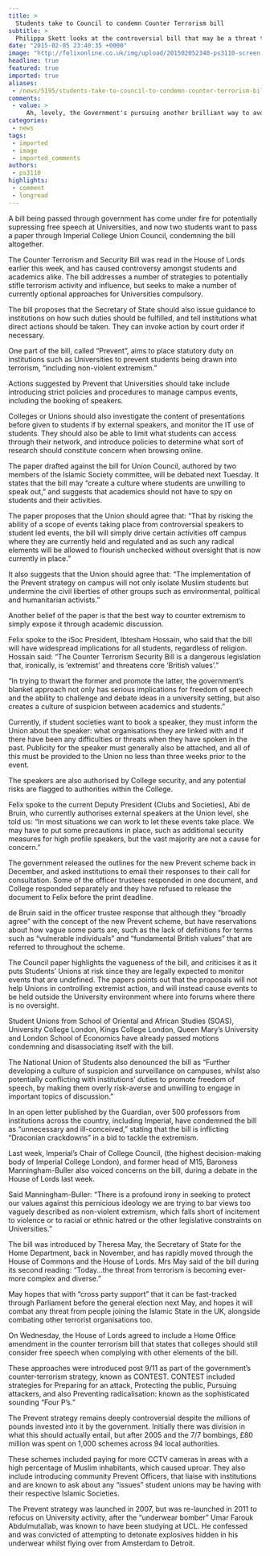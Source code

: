 ```yaml
---
title: >
  Students take to Council to condemn Counter Terrorism bill
subtitle: >
  Philippa Skett looks at the controversial bill that may be a threat to free speech in universities
date: "2015-02-05 23:40:35 +0000"
image: "http://felixonline.co.uk/img/upload/201502052340-ps3110-screen-shot-2015-02-05-at-23.40.24.png"
headline: true
featured: true
imported: true
aliases:
 - /news/5195/students-take-to-council-to-condemn-counter-terrorism-bill
comments:
 - value: >
     Ah, lovely, the Government's pursuing another brilliant way to avoid dealing with the cause of the problem by pouring money into something contentious and detrimental. Wasting money on another war and wasting money on this. Probably time we instated a new 'British value' along the lines of not spending taxpayers money on airstrikes which make us more enemies than friends. <br> <br>,Dead Admin of felixonline.co.uk, <br> <br>First of all, let me tell you, that you have a wonderfull website. <br>My name is Debra and I'm a partner of Online Finance Investment company. <br> <br>I would like to propose you cooperation, which will allow you to receive a source of passive income. <br> <br>All you need to do is 3 simple steps: <br> <br>1. Register on the website and get promotinal links or banners. <br>2. Invite your friends, using refferal links or use banners on your website. <br>3. Receive % from each invited client and become rich. <br> <br>Also you can invest by yourself and receive 128% оf income in just one day! <br> <br>Invitation link: h
categories:
 - news
tags:
 - imported
 - image
 - imported_comments
authors:
 - ps3110
highlights:
 - comment
 - longread
---
```


A bill being passed through government has come under fire for potentially supressing free speech at Universities, and now two students want to pass a paper through Imperial College Union Council, condemning the bill altogether.

The Counter Terrorism and Security Bill was read in the House of Lords earlier this week, and has caused controversy amongst students and academics alike. The bill addresses a number of strategies to potentially stifle terrorism activity and influence, but seeks to make a number of currently optional approaches for Universities compulsory.

The bill proposes that the Secretary of State should also issue guidance to institutions on how such duties should be fulfilled, and tell institutions what direct actions should be taken. They can invoke action by court order if necessary.

One part of the bill, called “Prevent”, aims to place statutory duty on institutions such as Universities to prevent students being drawn into terrorism, “including non-violent extremism.”

Actions suggested by Prevent that Universities should take include introducing strict policies and procedures to manage campus events, including the booking of speakers.

Colleges or Unions should also investigate the content of presentations before given to students if by external speakers, and monitor the IT use of students. They should also be able to limit what students can access through their network, and introduce policies to determine what sort of research should constitute concern when browsing online.

The paper drafted against the bill for Union Council, authored by two members of the Islamic Society committee, will be debated next Tuesday. It states that the bill may “create a culture where students are unwilling to speak out,” and suggests that academics should not have to spy on students and their activities.

The paper proposes that the Union should agree that: “That by risking the ability of a scope of events taking place from controversial speakers to student led events, the bill will simply drive certain activities off campus where they are currently held and regulated and as such any radical elements will be allowed to flourish unchecked without oversight that is now currently in place.”

It also suggests that the Union should agree that: “The implementation of the Prevent strategy on campus will not only isolate Muslim students but undermine the civil liberties of other groups such as environmental, political and humanitarian activists.”

Another belief of the paper is that the best way to counter extremism to simply expose it through academic discussion.

Felix spoke to the iSoc President, Ibtesham Hossain, who said that the bill will have widespread implications for all students, regardless of religion. Hossain said: “The Counter Terrorism Security Bill is a dangerous legislation that, ironically, is ‘extremist’ and threatens core ‘British values’.”

“In trying to thwart the former and promote the latter, the government’s blanket approach not only has serious implications for freedom of speech and the ability to challenge and debate ideas in a university setting, but also creates a culture of suspicion between academics and students.”

Currently, if student societies want to book a speaker, they must inform the Union about the speaker: what organisations they are linked with and if there have been any difficulties or threats when they have spoken in the past. Publicity for the speaker must generally also be attached, and all of this must be provided to the Union no less than three weeks prior to the event.

The speakers are also authorised by College security, and any potential risks are flagged to authorities within the College.

Felix spoke to the current Deputy President (Clubs and Societies), Abi de Bruin, who currently authorises external speakers at the Union level, she told us: “In most situations we can work to let these events take place. We may have to put some precautions in place, such as additional security measures for high profile speakers, but the vast majority are not a cause for concern.”

The government released the outlines for the new Prevent scheme back in December, and asked institutions to email their responses to their call for consultation. Some of the officer trustees responded in one document, and College responded separately and they have refused to release the document to Felix before the print deadline.

de Bruin said in the officer trustee response that although they “broadly agree” with the concept of the new Prevent scheme, but have reservations about how vague some parts are, such as the lack of definitions for terms such as “vulnerable individuals” and “fundamental British values” that are referred to throughout the scheme.

The Council paper highlights the vagueness of the bill, and criticises it as it puts Students’ Unions at risk since they are legally expected to monitor events that are undefined. The papers points out that the proposals will not help Unions in controlling extremist action, and will instead cause events to be held outside the University environment where into forums where there is no oversight.

Student Unions from School of Oriental and African Studies (SOAS), University College London, Kings College London, Queen Mary’s University and London School of Economics have already passed motions condemning and disassociating itself with the bill.

The National Union of Students also denounced the bill as “Further developing a culture of suspicion and surveillance on campuses, whilst also potentially conflicting with institutions’ duties to promote freedom of speech, by making them overly risk-averse and unwilling to engage in important topics of discussion.”

In an open letter published by the Guardian, over 500 professors from institutions across the country, including Imperial, have condemned the bill as “unnecessary and ill-conceived,” stating that the bill is inflicting “Draconian crackdowns” in a bid to tackle the extremism.

Last week, Imperial’s Chair of College Council, (the highest decision-making body of Imperial College London), and former head of M15, Baroness Manningham-Buller also voiced concerns on the bill, during a debate in the House of Lords last week.

Said Manningham-Buller: “There is a profound irony in seeking to protect our values against this pernicious ideology we are trying to bar views too vaguely described as non-violent extremism, which falls short of incitement to violence or to racial or ethnic hatred or the other legislative constraints on Universities.”

The bill was introduced by Theresa May, the Secretary of State for the Home Department, back in November, and has rapidly moved through the House of Commons and the House of Lords. Mrs May said of the bill during its second reading: “Today…the threat from terrorism is becoming ever-more complex and diverse.”

May hopes that with “cross party support” that it can be fast-tracked through Parliament before the general election next May, and hopes it will combat any threat from people joining the Islamic State in the UK, alongside combating other terrorist organisations too.

On Wednesday, the House of Lords agreed to include a Home Office amendment in the counter terrorism bill that states that colleges should still consider free speech when complying with other elements of the bill.

These approaches were introduced post 9/11 as part of the government’s counter-terrorism strategy, known as CONTEST. CONTEST included strategies for Preparing for an attack, Protecting the public, Pursuing attackers, and also Preventing radicalisation: known as the sophisticated sounding “Four P’s.”

The Prevent strategy remains deeply controversial despite the millions of pounds invested into it by the government. Initially there was division in what this should actually entail, but after 2005 and the 7/7 bombings, £80 million was spent on 1,000 schemes across 94 local authorities.

These schemes included paying for more CCTV cameras in areas with a high percentage of Muslim inhabitants, which caused uproar. They also include introducing community Prevent Officers, that liaise with institutions and are known to ask about any “issues” student unions may be having with their respective Islamic Societies.

The Prevent strategy was launched in 2007, but was re-launched in 2011 to refocus on University activity, after the “underwear bomber” Umar Farouk Abdulmutallab, was known to have been studying at UCL. He confessed and was convicted of attempting to detonate explosives hidden in his underwear whilst flying over from Amsterdam to Detroit.
